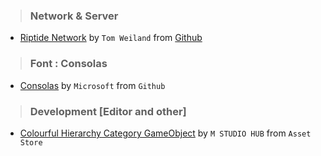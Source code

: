 > ### Network & Server
* [Riptide Network]( https://riptide.tomweiland.net/manual/overview/about-riptide.html) by `Tom Weiland`  from [Github](https://github.com/RiptideNetworking/Riptide/releases)


> ### Font : Consolas
* [Consolas](https://github.com/tsenart/sight/blob/master/fonts/Consolas.ttf)  by `Microsoft` from `Github` 


> ### Development [Editor and other]
* [Colourful Hierarchy Category GameObject](https://assetstore.unity.com/packages/tools/utilities/colourful-hierarchy-category-gameobject-205934) by `M STUDIO HUB` from `Asset Store` 

#